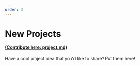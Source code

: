```yaml
---
order: 3
---
```

# New Projects
#### [(Contribute here: project.md)](https://github.com/subvertech/contribute/blob/master/new_projects.md)
Have a cool project idea that you'd like to share? Put them here!
